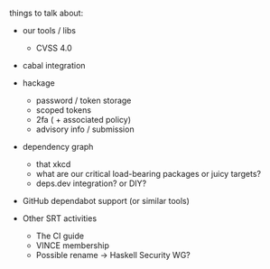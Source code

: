 things to talk about:

- our tools / libs
  - CVSS 4.0

- cabal integration

- hackage
  - password / token storage
  - scoped tokens
  - 2fa ( + associated policy)
  - advisory info / submission

- dependency graph
  - that xkcd
  - what are our critical load-bearing packages or juicy targets?
  - deps.dev integration?  or DIY?

- GitHub dependabot support (or similar tools)

- Other SRT activities
  - The CI guide
  - VINCE membership
  - Possible rename -> Haskell Security WG?
